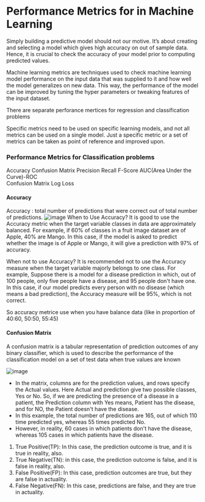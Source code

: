 # Performance Metrics for in Machine Learning

Simply building a predictive model should not our motive. It’s about creating and selecting a model which gives high accuracy on out of sample data. Hence, it is crucial to check the accuracy of your model prior to computing predicted values.

Machine learning metrics are techniques used to check machine learning model performance on the input data that was supplied to it and how well the model generalizes on new data. This way, the performance of the model can be improved by tuning the hyper parameters or tweaking features of the input dataset. 

There are separate perforance mertices for regression and classification problems

Specific metrics need to be used on specific learning models, and not all metrics can be used on a single model. Just a specific metric or a set of metrics can be taken as point of reference and improved upon. 

### Performance Metrics for Classification problems 

Accuracy
Confusion Matrix
Precision
Recall
F-Score
AUC(Area Under the Curve)-ROC\
Confusion Matrix
Log Loss

#### Accuracy
Accuracy :  total number of predictions that were correct out of total number of predictions.
![image](https://user-images.githubusercontent.com/108605935/208358051-1be712f6-f49b-47d4-9ac1-e7086d69cf63.png)
When to Use Accuracy?
It is good to use the Accuracy metric when the target variable classes in data are approximately balanced. For example, if 60% of classes in a fruit image dataset are of Apple, 40% are Mango. In this case, if the model is asked to predict whether the image is of Apple or Mango, it will give a prediction with 97% of accuracy.

When not to use Accuracy?
It is recommended not to use the Accuracy measure when the target variable majorly belongs to one class. For example, Suppose there is a model for a disease prediction in which, out of 100 people, only five people have a disease, and 95 people don't have one. In this case, if our model predicts every person with no disease (which means a bad prediction), the Accuracy measure will be 95%, which is not correct.

So accuracy metrice use when you have balance data (like in proportion of 40:60, 50:50, 55:45)

#### Confusion Matrix
A confusion matrix is a tabular representation of prediction outcomes of any binary classifier, which is used to describe the performance of the classification model on a set of test data when true values are known

![image](https://user-images.githubusercontent.com/108605935/208359579-e2c7a979-2b78-4687-aeaf-39dac2476f13.png)

* In the matrix, columns are for the prediction values, and rows specify the Actual values. Here Actual and prediction give two possible classes, Yes or No. So, if we are predicting the presence of a disease in a patient, the Prediction column with Yes means, Patient has the disease, and for NO, the Patient doesn't have the disease.
* In this example, the total number of predictions are 165, out of which 110 time predicted yes, whereas 55 times predicted No.
* However, in reality, 60 cases in which patients don't have the disease, whereas 105 cases in which patients have the disease.

1. True Positive(TP): In this case, the prediction outcome is true, and it is true in reality, also.
2. True Negative(TN): in this case, the prediction outcome is false, and it is false in reality, also.
3. False Positive(FP): In this case, prediction outcomes are true, but they are false in actuality.
4. False Negative(FN): In this case, predictions are false, and they are true in actuality.

